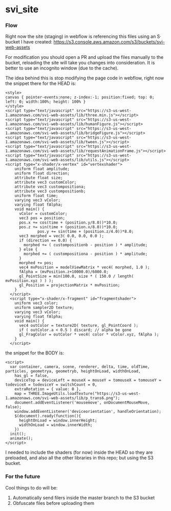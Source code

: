 # svi_site

### Flow

Right now the site (staging) in webflow is referencing this files using an S· bucket I have created:
https://s3.console.aws.amazon.com/s3/buckets/svi-web-assets

For modification you should open a PR and upload the files manually to the bucket, reloading the site will take you changes into consideration.
It is better to use an incognito window (due to the cache).

The idea behind this is stop modifying the page code in webflow, right now the snippet there for the HEAD is:
```
<style>
canvas { pointer-events:none; z-index:-1; position:fixed; top: 0; left: 0; width:100%; height: 100% }
</style>
<script type="text/javascript" src="https://s3-us-west-1.amazonaws.com/svi-web-assets/lib/three.min.js"></script>
<script type="text/javascript" src="https://s3-us-west-1.amazonaws.com/svi-web-assets/lib/humanFigure.js"></script>
<script type="text/javascript" src="https://s3-us-west-1.amazonaws.com/svi-web-assets/lib/bridgeFigure.js"></script>
<script type="text/javascript" src="https://s3-us-west-1.amazonaws.com/svi-web-assets/lib/tween.js"></script>
<script type="text/javascript" src="https://s3-us-west-1.amazonaws.com/svi-web-assets/lib/requestAnimationFrame.js"></script>
<script type="text/javascript" src="https://s3-us-west-1.amazonaws.com/svi-web-assets/lib/utils.js"></script>
<script type="x-shader/x-vertex" id="vertexshader">
    uniform float amplitude;
    uniform float direction;
    attribute float size;
    attribute vec3 customColor;
    attribute vec3 custompositiona;
    attribute vec3 custompositionb;
    uniform float time;
    varying vec3 vColor;
    varying float fAlpha;
    void main() {
      vColor = customColor;
      vec3 pos = position;
      pos.x += cos(time + (position.y/8.0))*10.0;
      pos.z += sin(time + (position.x/8.0))*10.0;
              pos.y += sin(time + (position.z/4.0))*8.0;
      vec3 morphed = vec3( 0.0, 0.0, 0.0 );
      if (direction == 0.0) {
        morphed += ( custompositionb - position ) * amplitude;
      } else {
        morphed += ( custompositiona - position ) * amplitude;
      }
      morphed += pos;
      vec4 mvPosition = modelViewMatrix * vec4( morphed, 1.0 );
      fAlpha = (mvPosition.z+10000.0)/6000.0;
      gl_PointSize = min(100.0, size * ( 150.0 / length( mvPosition.xyz ) ) );
      gl_Position = projectionMatrix * mvPosition;
    }
  </script>
  <script type="x-shader/x-fragment" id="fragmentshader">
    uniform vec3 color;
    uniform sampler2D texture;
    varying vec3 vColor;
    varying float fAlpha;
    void main() {
      vec4 outColor = texture2D( texture, gl_PointCoord );
      if ( outColor.a < 0.5 ) discard; // alpha be gone
      gl_FragColor = outColor * vec4( color * vColor.xyz, fAlpha );
    }
  </script>
```

the snippet for the BODY is:
```
<script>
  var container, camera, scene, renderer, delta, time, oldTime, particles, geometrya, geometryb, heightOnLoad, widthOnLoad,
    has_gl = false,
    deviceTop = deviceLeft = mouseX = mouseY = tomouseX = tomouseY = todeviceX = todeviceY = switchCount = 0,
    extraRotation = { value: 0 },
    map = THREE.ImageUtils.loadTexture("https://s3-us-west-1.amazonaws.com/svi-web-assets/lib/p_trans6.png");
    document.addEventListener('mousemove', onDocumentMouseMove, false);
    window.addEventListener('deviceorientation', handleOrientation);
    $(document).ready(function(){
      heightOnLoad = window.innerHeight;
      widthOnLoad = window.innerWidth;
    })
  init();
  animate();
</script>
```

I needed to include the shaders (for now) inside the HEAD so they are preloaded, and also all the other libraries in this repo; but using the S3 bucket.

### For the future
Cool things to do will be:
1) Automatically send filers inside the master branch to the S3 bucket
2) Obfuscate files before uploading them
